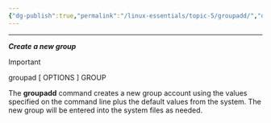 ```yaml
---
{"dg-publish":true,"permalink":"/linux-essentials/topic-5/groupadd/","dgPassFrontmatter":true}
---
```


---
___Create a new group___

> [!Important] 
> groupad [ OPTIONS ] GROUP

The **groupadd** command creates a new group account using the values specified on the command line plus the default values from the system. The new group will be entered into the system files as needed.




